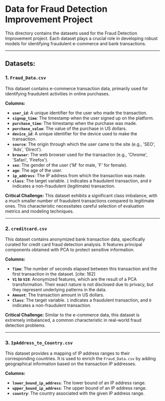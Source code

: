 
# Data for Fraud Detection Improvement Project

This directory contains the datasets used for the Fraud Detection Improvement project. Each dataset plays a crucial role in developing robust models for identifying fraudulent e-commerce and bank transactions.

---

## Datasets:

### 1. `Fraud_Data.csv`

This dataset contains e-commerce transaction data, primarily used for identifying fraudulent activities in online purchases. 

**Columns:**
* **`user_id`**: A unique identifier for the user who made the transaction. 
* **`signup_time`**: The timestamp when the user signed up on the platform. 
* **`purchase_time`**: The timestamp when the purchase was made. 
* **`purchase_value`**: The value of the purchase in US dollars. 
* **`device_id`**: A unique identifier for the device used to make the transaction. 
* **`source`**: The origin through which the user came to the site (e.g., 'SEO', 'Ads', 'Direct').
* **`browser`**: The web browser used for the transaction (e.g., 'Chrome', 'Safari', 'Firefox'). 
* **`sex`**: The gender of the user ('M' for male, 'F' for female). 
* **`age`**: The age of the user. 
* **`ip_address`**: The IP address from which the transaction was made. 
* **`class`**: The target variable. `1` indicates a fraudulent transaction, and `0` indicates a non-fraudulent (legitimate) transaction. 

**Critical Challenge:** This dataset exhibits a significant class imbalance, with a much smaller number of fraudulent transactions compared to legitimate ones. This characteristic necessitates careful selection of evaluation metrics and modeling techniques. 

---

### 2. `creditcard.csv`

This dataset contains anonymized bank transaction data, specifically curated for credit card fraud detection analysis. It features principal components obtained with PCA to protect sensitive information. 

**Columns:**
* **`Time`**: The number of seconds elapsed between this transaction and the first transaction in the dataset. [cite: 162]
* **`V1` to `V28`**: Anonymized features, which are the result of a PCA transformation. Their exact nature is not disclosed due to privacy, but they represent underlying patterns in the data. 
* **`Amount`**: The transaction amount in US dollars. 
* **`Class`**: The target variable. `1` indicates a fraudulent transaction, and `0` indicates a non-fraudulent transaction.

**Critical Challenge:** Similar to the e-commerce data, this dataset is extremely imbalanced, a common characteristic in real-world fraud detection problems. 

---

### 3. `IpAddress_to_Country.csv`

This dataset provides a mapping of IP address ranges to their corresponding countries. It is used to enrich the `Fraud_Data.csv` by adding geographical information based on the transaction IP addresses. 

**Columns:**
* **`lower_bound_ip_address`**: The lower bound of an IP address range. 
* **`upper_bound_ip_address`**: The upper bound of an IP address range. 
* **`country`**: The country associated with the given IP address range.
